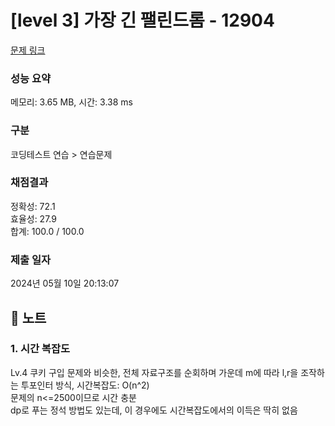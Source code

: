 # [level 3] 가장 긴 팰린드롬 - 12904 

[문제 링크](https://school.programmers.co.kr/learn/courses/30/lessons/12904) 

### 성능 요약

메모리: 3.65 MB, 시간: 3.38 ms

### 구분

코딩테스트 연습 > 연습문제

### 채점결과

정확성: 72.1<br/>효율성: 27.9<br/>합계: 100.0 / 100.0

### 제출 일자

2024년 05월 10일 20:13:07

## 🌵 노트
### 1. 시간 복잡도
Lv.4 쿠키 구입 문제와 비슷한, 전체 자료구조를 순회하며 가운데 m에 따라 l,r을 조작하는 투포인터 방식, 시간복잡도: O(n^2)<br/>
문제의 n<=2500이므로 시간 충분<br/>
dp로 푸는 정석 방법도 있는데, 이 경우에도 시간복잡도에서의 이득은 딱히 없음

